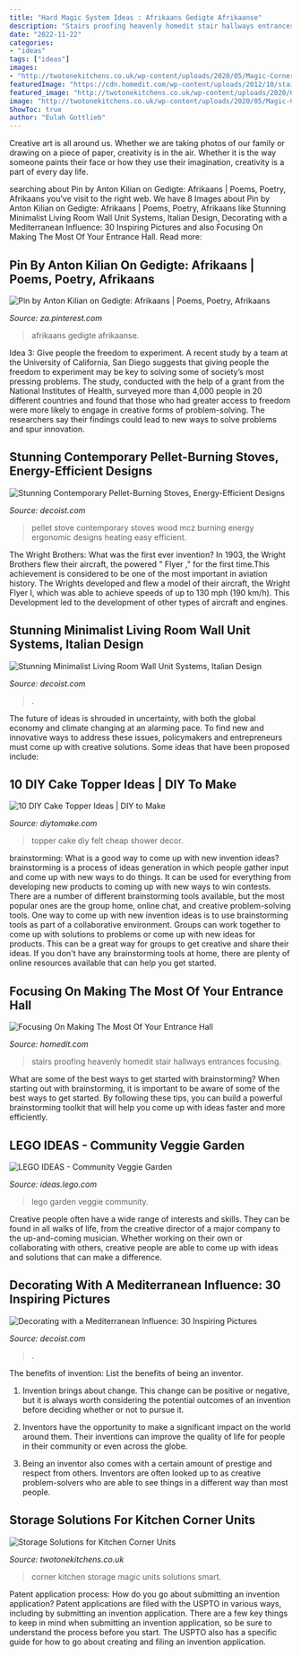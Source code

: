 ```yaml
---
title: "Hard Magic System Ideas : Afrikaans Gedigte Afrikaanse"
description: "Stairs proofing heavenly homedit stair hallways entrances focusing"
date: "2022-11-22"
categories:
- "ideas"
tags: ["ideas"]
images:
- "http://twotonekitchens.co.uk/wp-content/uploads/2020/05/Magic-Corner-Corner-Kitchen-Storage-Solution.jpg"
featuredImage: "https://cdn.homedit.com/wp-content/uploads/2012/10/stairs-classic.jpg"
featured_image: "http://twotonekitchens.co.uk/wp-content/uploads/2020/05/Magic-Corner-Corner-Kitchen-Storage-Solution.jpg"
image: "http://twotonekitchens.co.uk/wp-content/uploads/2020/05/Magic-Corner-Corner-Kitchen-Storage-Solution.jpg"
ShowToc: true
author: "Eulah Gottlieb"
---
```



Creative art is all around us. Whether we are taking photos of our family or drawing on a piece of paper, creativity is in the air. Whether it is the way someone paints their face or how they use their imagination, creativity is a part of every day life.

	

		
searching about Pin by Anton Kilian on Gedigte: Afrikaans | Poems, Poetry, Afrikaans you've visit to the right web. We have 8 Images about Pin by Anton Kilian on Gedigte: Afrikaans | Poems, Poetry, Afrikaans like Stunning Minimalist Living Room Wall Unit Systems, Italian Design, Decorating with a Mediterranean Influence: 30 Inspiring Pictures and also Focusing On Making The Most Of Your Entrance Hall. Read more:
		
    
## Pin By Anton Kilian On Gedigte: Afrikaans | Poems, Poetry, Afrikaans

<img loading=lazy src="https://i.pinimg.com/736x/66/74/b3/6674b35065af45d36603b840d2e82b51.jpg" onerror="this.onerror=null;this.src='https://tse2.mm.bing.net/th?id=OIP.ffNIDhUi2P4pMRYejtlLNQHaLN&amp;pid=15.1';" alt="Pin by Anton Kilian on Gedigte: Afrikaans | Poems, Poetry, Afrikaans">

_Source: za.pinterest.com_

>afrikaans gedigte afrikaanse. 

	

Idea 3: Give people the freedom to experiment.
A recent study by a team at the University of California, San Diego suggests that giving people the freedom to experiment may be key to solving some of society’s most pressing problems. The study, conducted with the help of a grant from the National Institutes of Health, surveyed more than 4,000 people in 20 different countries and found that those who had greater access to freedom were more likely to engage in creative forms of problem-solving. The researchers say their findings could lead to new ways to solve problems and spur innovation.

    
## Stunning Contemporary Pellet-Burning Stoves, Energy-Efficient Designs

<img loading=lazy src="https://cdn.decoist.com/wp-content/uploads/2014/07/Ergonomic-design-of-the-stove-makes-it-an-easy-fit-in-the-contemporary-home-office.jpg" onerror="this.onerror=null;this.src='https://tse2.mm.bing.net/th?id=OIP.prvI6i2jEdzEYq1kQuDpQAHaJ4&amp;pid=15.1';" alt="Stunning Contemporary Pellet-Burning Stoves, Energy-Efficient Designs">

_Source: decoist.com_

>pellet stove contemporary stoves wood mcz burning energy ergonomic designs heating easy efficient. 

	

The Wright Brothers: What was the first ever invention?
In 1903, the Wright Brothers flew their aircraft, the powered " Flyer ," for the first time.This achievement is considered to be one of the most important in aviation history. The Wrights developed and flew a model of their aircraft, the Wright Flyer I, which was able to achieve speeds of up to 130 mph (190 km/h). This Development led to the development of other types of aircraft and engines.

    
## Stunning Minimalist Living Room Wall Unit Systems, Italian Design

<img loading=lazy src="https://cdn.decoist.com/wp-content/uploads/2014/10/Elegant-closed-shelves-of-the-Ubiqua-Wall-System.jpg" onerror="this.onerror=null;this.src='https://tse1.mm.bing.net/th?id=OIP.KT2Jyx9NHVryl76Dk9DHlAHaLH&amp;pid=15.1';" alt="Stunning Minimalist Living Room Wall Unit Systems, Italian Design">

_Source: decoist.com_

>. 

	

The future of ideas is shrouded in uncertainty, with both the global economy and climate changing at an alarming pace. To find new and innovative ways to address these issues, policymakers and entrepreneurs must come up with creative solutions. Some ideas that have been proposed include: 

    
## 10 DIY Cake Topper Ideas | DIY To Make

<img loading=lazy src="http://www.diytomake.com/wp-content/uploads/2015/11/Ckae-Topper-Felt.jpg" onerror="this.onerror=null;this.src='https://tse1.mm.bing.net/th?id=OIP.K3mwCwLJlZwzgahqPmQCXgHaLH&amp;pid=15.1';" alt="10 DIY Cake Topper Ideas | DIY to Make">

_Source: diytomake.com_

>topper cake diy felt cheap shower decor. 

	

brainstorming: What is a good way to come up with new invention ideas?
brainstorming is a process of ideas generation in which people gather input and come up with new ways to do things. It can be used for everything from developing new products to coming up with new ways to win contests. There are a number of different brainstorming tools available, but the most popular ones are the group home, online chat, and creative problem-solving tools. 
One way to come up with new invention ideas is to use brainstorming tools as part of a collaborative environment. Groups can work together to come up with solutions to problems or come up with new ideas for products. This can be a great way for groups to get creative and share their ideas. If you don't have any brainstorming tools at home, there are plenty of online resources available that can help you get started.

    
## Focusing On Making The Most Of Your Entrance Hall

<img loading=lazy src="https://cdn.homedit.com/wp-content/uploads/2012/10/stairs-classic.jpg" onerror="this.onerror=null;this.src='https://tse4.mm.bing.net/th?id=OIP.sonyAxsvJSTBcJTmABF5HwHaKG&amp;pid=15.1';" alt="Focusing On Making The Most Of Your Entrance Hall">

_Source: homedit.com_

>stairs proofing heavenly homedit stair hallways entrances focusing. 

	

What are some of the best ways to get started with brainstorming?
When starting out with brainstorming, it is important to be aware of some of the best ways to get started. By following these tips, you can build a powerful brainstorming toolkit that will help you come up with ideas faster and more efficiently.

    
## LEGO IDEAS - Community Veggie Garden

<img loading=lazy src="https://ideascdn.lego.com/media/generate/lego_ci/4d893ce4-c060-4b46-9f49-2a07b01fe2e5/resize:1600:900" onerror="this.onerror=null;this.src='https://tse3.mm.bing.net/th?id=OIP.EV70_drRsm9HeZ1Gk0dwCwHaJ4&amp;pid=15.1';" alt="LEGO IDEAS - Community Veggie Garden">

_Source: ideas.lego.com_

>lego garden veggie community. 

	

Creative people often have a wide range of interests and skills. They can be found in all walks of life, from the creative director of a major company to the up-and-coming musician. Whether working on their own or collaborating with others, creative people are able to come up with ideas and solutions that can make a difference.

    
## Decorating With A Mediterranean Influence: 30 Inspiring Pictures

<img loading=lazy src="https://cdn.decoist.com/wp-content/uploads/2012/07/mediterranean-inspired-kitchen.jpg" onerror="this.onerror=null;this.src='https://tse1.mm.bing.net/th?id=OIP.9-j5mFyLHwew0soEjUg11AHaFL&amp;pid=15.1';" alt="Decorating with a Mediterranean Influence: 30 Inspiring Pictures">

_Source: decoist.com_

>. 

	

The benefits of invention: List the benefits of being an inventor.
1. Invention brings about change. This change can be positive or negative, but it is always worth considering the potential outcomes of an invention before deciding whether or not to pursue it.
2. Inventors have the opportunity to make a significant impact on the world around them. Their inventions can improve the quality of life for people in their community or even across the globe.

3. Being an inventor also comes with a certain amount of prestige and respect from others. Inventors are often looked up to as creative problem-solvers who are able to see things in a different way than most people.

    
## Storage Solutions For Kitchen Corner Units

<img loading=lazy src="http://twotonekitchens.co.uk/wp-content/uploads/2020/05/Magic-Corner-Corner-Kitchen-Storage-Solution.jpg" onerror="this.onerror=null;this.src='https://tse2.mm.bing.net/th?id=OIP.iTU4kOMLxMW2PYN8xt9EkwHaGn&amp;pid=15.1';" alt="Storage Solutions for Kitchen Corner Units">

_Source: twotonekitchens.co.uk_

>corner kitchen storage magic units solutions smart. 

	

Patent application process: How do you go about submitting an invention application?
Patent applications are filed with the USPTO in various ways, including by submitting an invention application. There are a few key things to keep in mind when submitting an invention application, so be sure to understand the process before you start. The USPTO also has a specific guide for how to go about creating and filing an invention application.

